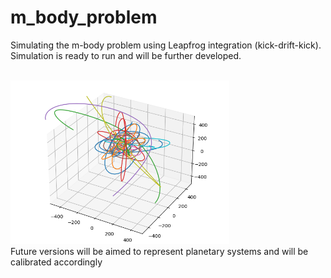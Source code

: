# m_body_problem
Simulating the m-body problem using Leapfrog integration (kick-drift-kick).
Simulation is ready to run and will be further developed.

<BR/>
<img src="images/Figure_1.png" width="350">

<BR/>
Future versions will be aimed to represent planetary systems and will be calibrated accordingly